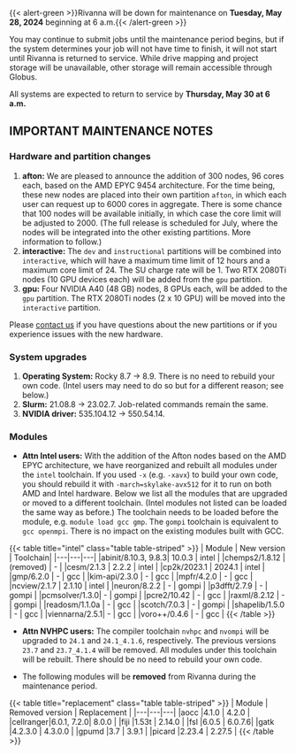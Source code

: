 {{< alert-green >}}Rivanna will be down for maintenance on <strong>Tuesday, May 28, 2024</strong> beginning at 6 a.m.{{< /alert-green >}}

You may continue to submit jobs until the maintenance period begins, but if the system determines your job will not have time to finish, it will not start until Rivanna is returned to service. While drive mapping and project storage will be unavailable, other storage will remain accessible through Globus.

All systems are expected to return to service by **Thursday, May 30 at 6 a.m.**

## IMPORTANT MAINTENANCE NOTES

### Hardware and partition changes

1. **afton:** We are pleased to announce the addition of 300 nodes, 96 cores each, based on the AMD EPYC 9454 architecture. For the time being, these new nodes are placed into their own partition `afton`, in which each user can request up to 6000 cores in aggregate. There is some chance that 100 nodes will be available initially, in which case the core limit will be adjusted to 2000. (The full release is scheduled for July, where the nodes will be integrated into the other existing partitions. More information to follow.)
1. **interactive:** The `dev` and `instructional` partitions will be combined into `interactive`, which will have a maximum time limit of 12 hours and a maximum core limit of 24. The SU charge rate will be 1. Two RTX 2080Ti nodes (10 GPU devices each) will be added from the `gpu` partition.
1. **gpu:** Four NVIDIA A40 (48 GB) nodes, 8 GPUs each, will be added to the `gpu` partition. The RTX 2080Ti nodes (2 x 10 GPU) will be moved into the `interactive` partition.

Please [contact us](https://www.rc.virginia.edu/form/support-request/) if you have questions about the new partitions or if you experience issues with the new hardware.

### System upgrades
1. **Operating System:** Rocky 8.7 &rarr; 8.9. There is no need to rebuild your own code. (Intel users may need to do so but for a different reason; see below.)
1. **Slurm:** 21.08.8 &rarr; 23.02.7. Job-related commands remain the same.
1. **NVIDIA driver:** 535.104.12 &rarr; 550.54.14.

### Modules

- **Attn Intel users:** With the addition of the Afton nodes based on the AMD EPYC architecture, we have reorganized and rebuilt all modules under the `intel` toolchain. If you used `-x` (e.g. `-xavx`) to build your own code, you should rebuild it with `-march=skylake-avx512` for it to run on both AMD and Intel hardware. Below we list all the modules that are upgraded or moved to a different toolchain. (Intel modules not listed can be loaded the same way as before.) The toolchain needs to be loaded before the module, e.g. `module load gcc gmp`. The `gompi` toolchain is equivalent to `gcc openmpi`. There is no impact on the existing modules built with GCC.

{{< table title="intel" class="table table-striped" >}}
| Module | New version | Toolchain|
|---|---|---|
|abinit/8.10.3, 9.8.3| 10.0.3 | intel |
|chemps2/1.8.12 | (removed)  | - | 
|cesm/2.1.3     | 2.2.2  | intel | 
|cp2k/2023.1    | 2024.1 | intel |
|gmp/6.2.0      | -      | gcc |
|kim-api/2.3.0  | -      | gcc |
|mpfr/4.2.0     | -      | gcc |
|ncview/2.1.7   | 2.1.10 | intel |
|neuron/8.2.2   | -      | gompi |
|p3dfft/2.7.9   | -      | gompi |
|pcmsolver/1.3.0| -      | gompi |
|pcre2/10.42    | -      | gcc |
|raxml/8.2.12   | -      | gompi |
|readosm/1.1.0a | -      | gcc |
|scotch/7.0.3   | -      | gompi |
|shapelib/1.5.0 | -      | gcc |
|viennarna/2.5.1| -      | gcc |
|voro++/0.4.6   | -      | gcc |
{{< /table >}}

- **Attn NVHPC users:** The compiler toolchain `nvhpc` and `nvompi` will be upgraded to `24.1` and `24.1_4.1.6`, respectively. The previous versions `23.7` and `23.7_4.1.4` will be removed. All modules under this toolchain will be rebuilt. There should be no need to rebuild your own code.

- The following modules will be **removed** from Rivanna during the maintenance period.

{{< table title="replacement" class="table table-striped" >}}
| Module | Removed version | Replacement |
|---|---|---|
|aocc      |4.1.0   | 4.2.0 |
|cellranger|6.0.1, 7.2.0| 8.0.0 |
|fiji      |1.53t   | 2.14.0 |
|fsl       |6.0.5   | 6.0.7.6|
|gatk      |4.2.3.0 | 4.3.0.0 |
|gpumd     |3.7     | 3.9.1   |
|picard    |2.23.4  | 2.27.5 |
{{< /table >}}
